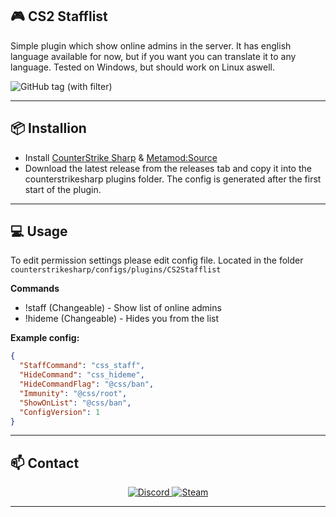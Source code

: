 ## 🎮 CS2 Stafflist

Simple plugin which show online admins in the server. It has english language available for now, but if you want you can translate it to any language.
Tested on Windows, but should work on Linux aswell.

![GitHub tag (with filter)](https://img.shields.io/github/v/tag/asapverneri/CS2-Stafflist?style=for-the-badge&label=Version)

---

## 📦 Installion

- Install [CounterStrike Sharp](https://github.com/roflmuffin/CounterStrikeSharp) & [Metamod:Source](https://www.sourcemm.net/downloads.php/?branch=master)
- Download the latest release from the releases tab and copy it into the counterstrikesharp plugins folder.
The config is generated after the first start of the plugin.

---

## 💻 Usage

To edit permission settings please edit config file.
Located in the folder `counterstrikesharp/configs/plugins/CS2Stafflist`

**Commands**
- !staff (Changeable) - Show list of online admins
- !hideme (Changeable) - Hides you from the list

**Example config:**
```json
{
  "StaffCommand": "css_staff",
  "HideCommand": "css_hideme",
  "HideCommandFlag": "@css/ban",
  "Immunity": "@css/root",
  "ShowOnList": "@css/ban",
  "ConfigVersion": 1
}
```
---

## 📫 Contact

<div align="center">
  <a href="https://discordapp.com/users/367644530121637888">
    <img src="https://img.shields.io/badge/Discord-7289DA?style=for-the-badge&logo=discord&logoColor=white" alt="Discord" />
  </a>
  <a href="https://steamcommunity.com/id/vvernerii/">
    <img src="https://img.shields.io/badge/Steam-000000?style=for-the-badge&logo=steam&logoColor=white" alt="Steam" />
  </a>
</div>

---
